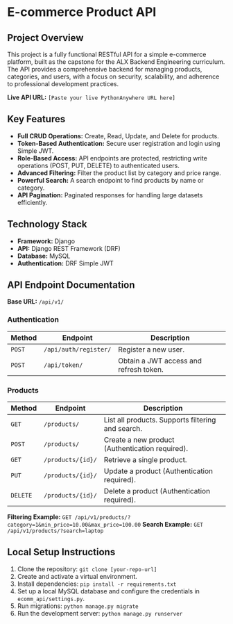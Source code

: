# E-commerce Product API

## Project Overview
This project is a fully functional RESTful API for a simple e-commerce platform, built as the capstone for the ALX Backend Engineering curriculum. The API provides a comprehensive backend for managing products, categories, and users, with a focus on security, scalability, and adherence to professional development practices.

**Live API URL:** `[Paste your live PythonAnywhere URL here]`

## Key Features
- **Full CRUD Operations:** Create, Read, Update, and Delete for products.
- **Token-Based Authentication:** Secure user registration and login using Simple JWT.
- **Role-Based Access:** API endpoints are protected, restricting write operations (POST, PUT, DELETE) to authenticated users.
- **Advanced Filtering:** Filter the product list by category and price range.
- **Powerful Search:** A search endpoint to find products by name or category.
- **API Pagination:** Paginated responses for handling large datasets efficiently.

## Technology Stack
- **Framework:** Django
- **API:** Django REST Framework (DRF)
- **Database:** MySQL
- **Authentication:** DRF Simple JWT

## API Endpoint Documentation

**Base URL:** `/api/v1/`

### Authentication
| Method | Endpoint | Description |
|---|---|---|
| `POST` | `/api/auth/register/` | Register a new user. |
| `POST` | `/api/token/` | Obtain a JWT access and refresh token. |

### Products
| Method | Endpoint | Description |
|---|---|---|
| `GET` | `/products/` | List all products. Supports filtering and search. |
| `POST` | `/products/` | Create a new product (Authentication required). |
| `GET` | `/products/{id}/` | Retrieve a single product. |
| `PUT` | `/products/{id}/` | Update a product (Authentication required). |
| `DELETE`| `/products/{id}/` | Delete a product (Authentication required). |

**Filtering Example:** `GET /api/v1/products/?category=1&min_price=10.00&max_price=100.00`
**Search Example:** `GET /api/v1/products/?search=laptop`

## Local Setup Instructions
1. Clone the repository: `git clone [your-repo-url]`
2. Create and activate a virtual environment.
3. Install dependencies: `pip install -r requirements.txt`
4. Set up a local MySQL database and configure the credentials in `ecomm_api/settings.py`.
5. Run migrations: `python manage.py migrate`
6. Run the development server: `python manage.py runserver`
